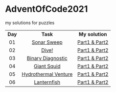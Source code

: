 # AdventOfCode2021
my solutions for puzzles<br>

<table>
   <tr align="center" vlign="middle">
      <td><B>Day</B></td>
      <td><B>Task</td>
      <td><B>My solution</td>  
   </tr>
   <tr align="center" vlign="middle">
      <td>01</td>
      <td><a href="https://adventofcode.com/2021/day/1">Sonar Sweep</td>
      <td><a href="https://github.com/Pawel-Iskra/AdventOfCode2021/blob/master/src/main/java/day01/SonarSweep.java">Part1 & Part2</a></td> 
   </tr>
    <tr align="center" vlign="middle">
      <td>02</td>
      <td><a href="https://adventofcode.com/2021/day/2">Dive!</td>
      <td><a href="https://github.com/Pawel-Iskra/AdventOfCode2021/blob/master/src/main/java/day02/Dive.java">Part1 & Part2</a></td> 
   </tr>
    <tr align="center" vlign="middle">
      <td>03</td>
      <td><a href="https://adventofcode.com/2021/day/3"> Binary Diagnostic</td>
      <td><a href="https://github.com/Pawel-Iskra/AdventOfCode2021/blob/master/src/main/java/day03/BinaryDiagnostic.java">Part1 & Part2</a></td> 
   </tr>
    <tr align="center" vlign="middle">
      <td>04</td>
      <td><a href="https://adventofcode.com/2021/day/4">Giant Squid</td>
      <td><a href="https://github.com/Pawel-Iskra/AdventOfCode2021/blob/master/src/main/java/day04/GiantSquid.java">Part1 & Part2</a></td> 
   </tr>
   <tr align="center" vlign="middle">
      <td>05</td>
      <td><a href="https://adventofcode.com/2021/day/5">Hydrothermal Venture</td>
      <td><a href="https://github.com/Pawel-Iskra/AdventOfCode2021/blob/master/src/main/java/day05/HydrothermalVenture.java">Part1 & Part2</a></td> 
   </tr>
   <tr align="center" vlign="middle">
      <td>06</td>
      <td><a href="https://adventofcode.com/2021/day/6">Lanternfish</td>
      <td><a href="https://github.com/Pawel-Iskra/AdventOfCode2021/blob/master/src/main/java/day06/Lanternfish.java">Part1 & Part2</a></td> 
   </tr>
  </table>

